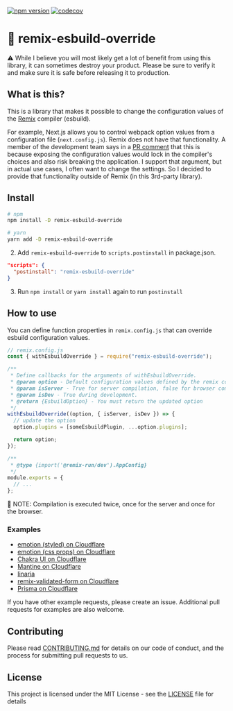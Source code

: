 [![npm version](https://badge.fury.io/js/remix-esbuild-override.svg)](https://badge.fury.io/js/remix-esbuild-override)
[![codecov](https://codecov.io/gh/aiji42/remix-esbuild-override/branch/main/graph/badge.svg?token=3CKLRN020Q)](https://codecov.io/gh/aiji42/remix-esbuild-override)

# :minidisc: remix-esbuild-override

:warning: While I believe you will most likely get a lot of benefit from using this library, it can sometimes destroy your product.
Please be sure to verify it and make sure it is safe before releasing it to production.

## What is this?

This is a library that makes it possible to change the configuration values of the [Remix](https://remix.run/) compiler (esbuild).

For example, Next.js allows you to control webpack option values from a configuration file (`next.config.js`).
Remix does not have that functionality. A member of the development team says in a [PR comment](https://github.com/remix-run/remix/pull/2168#issuecomment-1058193715) that this is because exposing the configuration values would lock in the compiler's choices and also risk breaking the application.
I support that argument, but in actual use cases, I often want to change the settings.
So I decided to provide that functionality outside of Remix (in this 3rd-party library).

## Install

```bash
# npm
npm install -D remix-esbuild-override

# yarn
yarn add -D remix-esbuild-override
```

2. Add `remix-esbuild-override` to `scripts.postinstall` in package.json.

```json
"scripts": {
  "postinstall": "remix-esbuild-override"
}
```

3. Run `npm install` or `yarn install` again to run `postinstall`

## How to use

You can define function properties in `remix.config.js` that can override esbuild configuration values.

```js
// remix.config.js
const { withEsbuildOverride } = require("remix-esbuild-override");

/**
 * Define callbacks for the arguments of withEsbuildOverride.
 * @param option - Default configuration values defined by the remix compiler
 * @param isServer - True for server compilation, false for browser compilation
 * @param isDev - True during development.
 * @return {EsbuildOption} - You must return the updated option
 */
withEsbuildOverride((option, { isServer, isDev }) => {
  // update the option
  option.plugins = [someEsbuildPlugin, ...option.plugins];

  return option;
});

/**
 * @type {import('@remix-run/dev').AppConfig}
 */
module.exports = {
  // ...
};
```

:memo: NOTE: Compilation is executed twice, once for the server and once for the browser.

### Examples

- [emotion (styled) on Cloudflare](https://github.com/aiji42/remix-esbuild-override/tree/main/examples/emotion-cloudflare)
- [emotion (css props) on Cloudflare](https://github.com/aiji42/remix-esbuild-override/tree/main/examples/emotion-css-props-cloudflare)
- [Chakra UI on Cloudflare](https://github.com/aiji42/remix-esbuild-override/tree/main/examples/chakra-ui-cloudflare)
- [Mantine on Cloudflare](https://github.com/aiji42/remix-esbuild-override/tree/main/examples/mantine-cloudflare)
- [linaria](https://github.com/aiji42/remix-esbuild-override/tree/main/examples/linaria)
- [remix-validated-form on Cloudflare](https://github.com/aiji42/remix-esbuild-override/tree/main/examples/remix-validated-form-cloudflare)
- [Prisma on Cloudflare](https://github.com/aiji42/remix-esbuild-override/tree/main/examples/prisma-cloudflare)

If you have other example requests, please create an issue. Additional pull requests for examples are also welcome.

## Contributing

Please read [CONTRIBUTING.md](https://github.com/aiji42/remix-esbuild-override/blob/main/CONTRIBUTING.md) for details on our code of conduct, and the process for submitting pull requests to us.

## License

This project is licensed under the MIT License - see the [LICENSE](https://github.com/aiji42/remix-esbuild-override/blob/main/LICENSE) file for details
